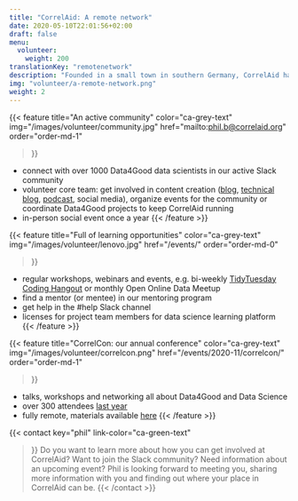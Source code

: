```yaml
---
title: "CorrelAid: A remote network"
date: 2020-05-10T22:01:56+02:00
draft: false
menu:
  volunteer:
    weight: 200
translationKey: "remotenetwork"
description: "Founded in a small town in southern Germany, CorrelAid has always been a remote-first network. A lot of our activities are accessible to anyone with a decent internet connection: our active Slack community, regular online workshops and meetups, a mentoring programme, our annual CorrelCon, and most of our Data4Good projects."
img: "volunteer/a-remote-network.png"
weight: 2
---
```




{{< feature 
    title="An active community" 
    color="ca-grey-text"
    img="/images/volunteer/community.jpg"
    href="mailto:phil.b@correlaid.org"
    order="order-md-1"
>}}
- connect with over 1000 Data4Good data scientists in our active Slack community
- volunteer core team: get involved in content creation ([blog](/blog), [technical blog](https://codes.correlaid.org), [podcast](https://soundcloud.com/correlaid_podcast), social media), organize events for the community or coordinate Data4Good projects to keep CorrelAid running
- in-person social event once a year 
{{< /feature >}}




{{< feature 
    title="Full of learning opportunities" 
    color="ca-grey-text"
    img="/images/volunteer/lenovo.jpg"
    href="/events/"
    order="order-md-0"
>}}
- regular workshops, webinars and events, e.g. bi-weekly [TidyTuesday Coding Hangout](https://pretix.eu/correlaid/tidytuesday/) or monthly Open Online Data Meetup
- find a mentor (or mentee) in our mentoring program
- get help in the #help Slack channel
- licenses for project team members for data science learning platform
{{< /feature >}}

{{< feature 
    title="CorrelCon: our annual conference" 
    color="ca-grey-text"
    img="/images/volunteer/correlcon.png"
    href="/events/2020-11/correlcon/"
    order="order-md-1"
>}}
- talks, workshops and networking all about Data4Good and Data Science
- over 300 attendees [last year](/events/2020-11/correlcon/)
- fully remote, materials available [here](https://docs.correlaid.org/correlcollection/correlcon)
{{< /feature >}}

{{< contact
    key="phil"
    link-color="ca-green-text"
>}}
Do you want to learn more about how you can get involved at CorrelAid? Want to join the Slack community? Need information about an upcoming event? Phil is looking forward to meeting you, sharing more information with you and finding out where your place in CorrelAid can be.
{{< /contact >}}


